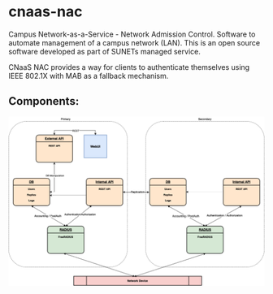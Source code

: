 # cnaas-nac
Campus Network-as-a-Service - Network Admission Control. Software to automate management of a campus network (LAN). This is an open source software developed as part of SUNETs managed service.

CNaaS NAC provides a way for clients to authenticate themselves using IEEE 802.1X with MAB as a fallback mechanism.

## Components:

![CNaaS component architecture](nac-components-20201209.png?raw=true)

